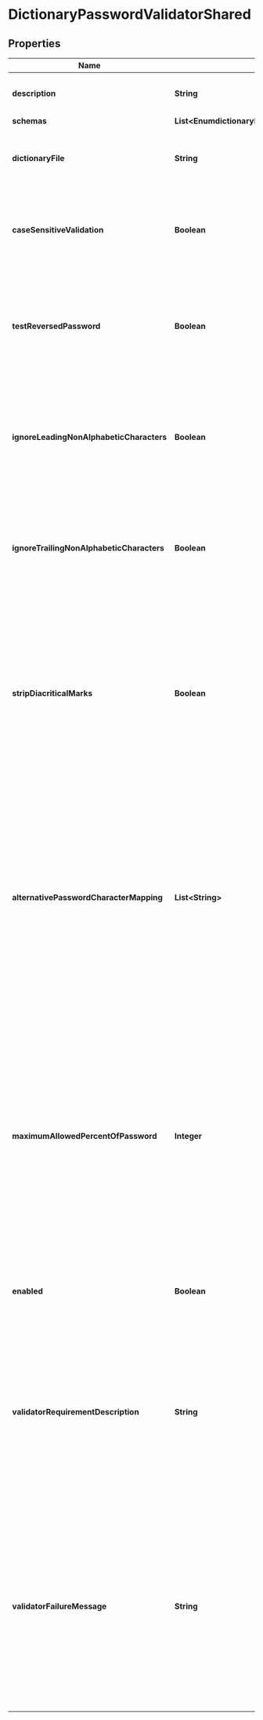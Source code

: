 

# DictionaryPasswordValidatorShared


## Properties

| Name | Type | Description | Notes |
|------------ | ------------- | ------------- | -------------|
|**description** | **String** | A description for this Password Validator |  [optional] |
|**schemas** | **List&lt;EnumdictionaryPasswordValidatorSchemaUrn&gt;** |  |  |
|**dictionaryFile** | **String** | Specifies the path to the file containing a list of words that cannot be used as passwords. |  [optional] |
|**caseSensitiveValidation** | **Boolean** | Indicates whether this password validator is to treat password characters in a case-sensitive manner. |  [optional] |
|**testReversedPassword** | **Boolean** | Indicates whether this password validator is to test the reversed value of the provided password as well as the order in which it was given. |  [optional] |
|**ignoreLeadingNonAlphabeticCharacters** | **Boolean** | Indicates whether to ignore any digits, symbols, or other non-alphabetic characters that may appear at the beginning of a proposed password. |  [optional] |
|**ignoreTrailingNonAlphabeticCharacters** | **Boolean** | Indicates whether to ignore any digits, symbols, or other non-alphabetic characters that may appear at the end of a proposed password. |  [optional] |
|**stripDiacriticalMarks** | **Boolean** | Indicates whether to strip characters of any diacritical marks (like accents, cedillas, circumflexes, diaereses, tildes, and umlauts) they may contain. Any characters with a diacritical mark would be replaced with a base version |  [optional] |
|**alternativePasswordCharacterMapping** | **List&lt;String&gt;** | Provides a set of character substitutions that can be applied to the proposed password when checking to see if it is in the provided dictionary. Each mapping should consist of a single character followed by a colon and a list of the alternative characters that may be used in place of that character. |  [optional] |
|**maximumAllowedPercentOfPassword** | **Integer** | The maximum allowed percent of a proposed password that any single dictionary word is allowed to comprise. A value of 100 indicates that a proposed password will only be rejected if the dictionary contains the entire proposed password (after any configured transformations have been applied). |  [optional] |
|**enabled** | **Boolean** | Indicates whether the password validator is enabled for use. |  |
|**validatorRequirementDescription** | **String** | Specifies a message that can be used to describe the requirements imposed by this password validator to end users. If a value is provided for this property, then it will override any description that may have otherwise been generated by the validator. |  [optional] |
|**validatorFailureMessage** | **String** | Specifies a message that may be provided to the end user in the event that a proposed password is rejected by this validator. If a value is provided for this property, then it will override any failure message that may have otherwise been generated by the validator. |  [optional] |



